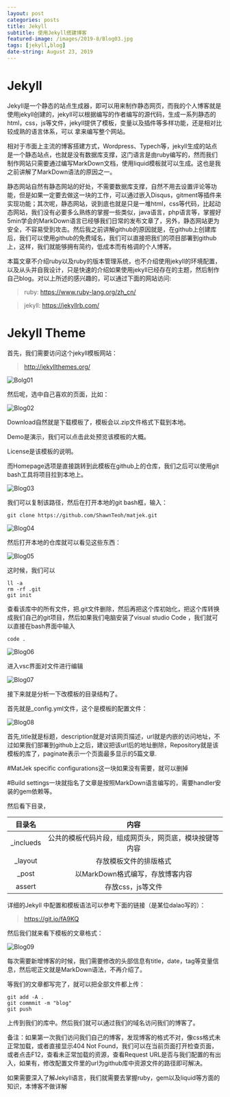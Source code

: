 ```yaml
---
layout: post
categories: posts
title: Jekyll
subtitle: 使用Jekyll搭建博客
featured-image: /images/2019-8/Blog03.jpg
tags: [jekyll,blog]
date-string: August 23, 2019
---
```


#  Jekyll
Jekyll是一个静态的站点生成器，即可以用来制作静态网页，而我的个人博客就是使用jekyll创建的，jekyll可以根据编写的作者编写的源代码，生成一系列静态的html，css，js等文件，jekyll提供了模板，变量以及插件等多样功能，还是相对比较成熟的语言体系，可以 拿来编写整个网站。

相对于市面上主流的博客搭建方式，Wordpress、Typech等，jekyll生成的站点是一个静态站点，也就是没有数据库支撑，这门语言是由ruby编写的，然而我们制作网站只需要通过编写MarkDown文档，使用liquid模板就可以生成。这也是我之前讲解了MarkDown语法的原因之一。

静态网站自然有静态网站的好处，不需要数据库支撑，自然不用去设置评论等功能，但是如果一定要去做这一块的工作，可以通过嵌入Disqus，gitment等插件来实现功能；其次呢，静态网站，说到底也就是只是一堆html，css等代码，比起动态网站，我们没有必要多么熟练的掌握一些类似，java语言，php语言等，掌握好5min学会的MarkDown语言已经够我们日常的发布文章了，另外，静态网站更为安全，不容易受到攻击。然后我之前讲解github的原因就是，在github上创建库后，我们可以使用github的免费域名，我们可以直接把我们的项目部署到github上，这样，我们就能够拥有简约，低成本而有格调的个人博客。

本篇文章不介绍ruby以及ruby的版本管理系统，也不介绍使用jekyll的环境配置，以及从头并自我设计，只是快速的介绍如果使用jekyll已经存在的主题，然后制作自己blog。对以上所述的感兴趣的，可以通过下面的网站访问:

>ruby: https://www.ruby-lang.org/zh_cn/

>jekyll: https://jekyllrb.com/

# Jekyll Theme

首先，我们需要访问这个jekyll模板网站：

>http://jekyllthemes.org/

![Bolg01](/images/2019-08-23/Blog01.png)

然后呢，选中自己喜欢的页面，比如：

![Blog02](/images/2019-08-23/Blog02.png)

Download自然就是下载模板了，模板会以.zip文件格式下载到本地。

Demo是演示，我们可以点击此处预览该模板的大概。

License是该模板的说明。

而Homepage选项是直接跳转到此模板在github上的仓库，我们之后可以使用git bash工具将项目拉到本地上。

![Blog03](/images/2019-08-23/Blog03.png)

我们可以复制该路径，然后在打开本地的git bash框，输入：

    git clone https://github.com/ShawnTeoh/matjek.git

![Blog04](/images/2019-08-23/Blog04.png)

然后打开本地的仓库就可以看见这些东西：

![Blog05](/images/2019-08-23/Blog05.png)

这时候，我们可以

    ll -a
    rm -rf .git
    git init

查看该库中的所有文件，把.git文件删除，然后再把这个库初始化，把这个库转换成我们自己的git项目，然后如果我们电脑安装了visual studio Code ，我们就可以直接在bash界面中输入

    code .

![Blog06](/images/2019-08-23/Blog06.png)

进入vsc界面对文件进行编辑

![Blog07](/images/2019-08-23/Blog07.png)

接下来就是分析一下改模板的目录结构了。

首先就是_config.yml文件，这个是模板的配置文件：

![Blog08](/images/2019-08-23/Blog08.png)

首先,title就是标题，description就是对该网页描述，url就是内嵌的访问地址，不过如果我们部署到github上之后，建议把该url后的地址删除，Repository就是该模板的库了，paginate表示一个页面最多显示的5篇文章.

#MatJek specific configurations这一块如果没有需要，就可以删掉

#Build settings一块就指名了文章是按照MarkDown语言编写的，需要handler安装的gem依赖等。

然后看下目录，

目录名|内容
:-:|:-:
_inclueds|公共的模板代码片段，组成网页头，网页底，模块按键等内容
_layout|存放模板文件的排版格式
_post|以MarkDown格式编写，存放博客内容
assert|存放css，js等文件

详细的Jekyll 中配置和模板语法可以参考下面的链接（是某位dalao写的）：

>https://git.io/fA9KQ

然后我们就来看下模板的文章格式：

![Blog09](/images/2019-08-23/Blog09.png)

每次需要新增博客的时候，我们需要修改的头部信息有title，date，tag等变量信息，然后呢正文就是MarkDown语法，不再介绍了。

等我们的文章都写完了，就可以把全部文件都上传：

    git add -A .
    git commmit -m "blog"
    git push

上传到我们的库中。然后我们就可以通过我们的域名访问我们的博客了。

备注：如果第一次我们访问我们自己的博客，发现博客的格式不对，像css格式未正常加载，或者直接显示404 Not Found，我们可以在当前页面打开检查页面，或者点击F12，查看未正常加载的资源，查看Request URL是否与我们配置的有出入，如果有，修改配置文件里的url为github库中资源文件的路径即可解决。

如果需要深入了解Jekyll语言，我们就需要去掌握ruby，gem以及liquid等方面的知识，本博客不做详解
